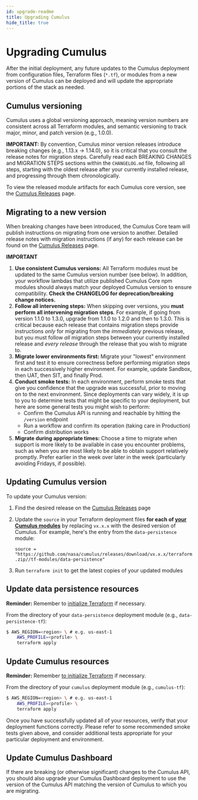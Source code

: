 ```yaml
---
id: upgrade-readme
title: Upgrading Cumulus
hide_title: true
---
```


# Upgrading Cumulus

After the initial deployment, any future updates to the Cumulus deployment from configuration files, Terraform files (`*.tf`), or modules from a new version of Cumulus can be deployed and will update the appropriate portions of the stack as needed.

## Cumulus versioning

Cumulus uses a global versioning approach, meaning version numbers are consistent across all Terraform modules, and semantic versioning to track major, minor, and patch version (e.g., 1.0.0).

**IMPORTANT:** By convention, Cumulus minor version releases introduce breaking changes (e.g., 1.13.x -> 1.14.0), so it is critical that you consult the release notes for migration steps.  Carefully read each BREAKING CHANGES and MIGRATION STEPS sections within the `CHANGELOG.md` file, following all steps, starting with the oldest release after your currently installed release, and progressing through them chronologically.

To view the released module artifacts for each Cumulus core version, see the [Cumulus Releases] page.

## Migrating to a new version

When breaking changes have been introduced, the Cumulus Core team will publish instructions on migrating from one version to another.  Detailed release notes with migration instructions (if any) for each release can be found on the [Cumulus Releases] page.

**IMPORTANT** 

1. **Use consistent Cumulus versions:** All Terraform modules must be updated to the same Cumulus version number (see below). In addition, your workflow lambdas that utilize published Cumulus Core npm modules should always match your deployed Cumulus version to ensure compatibility. **Check the CHANGELOG for deprecation/breaking change notices.**
2. **Follow all intervening steps:** When skipping over versions, you **must perform all intervening migration steps**.  For example, if going from version 1.1.0 to 1.3.0, upgrade from 1.1.0 to 1.2.0 and then to 1.3.0.  This is critical because each release that contains migration steps provide instructions _only_ for migrating from the _immediately_ previous release, but you must follow _all_ migration steps between your currently installed release and _every release_ through the release that you wish to migrate to.
3. **Migrate lower environments first:** Migrate your "lowest" environment first and test it to ensure correctness before performing migration steps in each successively higher environment.  For example, update Sandbox, then UAT, then SIT, and finally Prod.
4. **Conduct smoke tests:** In each environment, perform smoke tests that give you confidence that the upgrade was successful, prior to moving on to the next environment. Since deployments can vary widely, it is up to you to determine tests that might be specific to your deployment, but here are some general tests you might wish to perform:
    * Confirm the Cumulus API is running and reachable by hitting the `/version` endpoint
    * Run a workflow and confirm its operation (taking care in Production)
    * Confirm distribution works
5. **Migrate during appropriate times:** Choose a time to migrate when support is more likely to be available in case you encounter problems, such as when you are most likely to be able to obtain support relatively promptly.  Prefer earlier in the week over later in the week (particularly avoiding Fridays, if possible).

## Updating Cumulus version

To update your Cumulus version:

1. Find the desired release on the [Cumulus Releases] page
2. Update the `source` in your Terraform deployment files **for each of [your Cumulus modules](./components.md#available-cumulus-components)** by replacing `vx.x.x` with the desired version of Cumulus.  For example, here's the
entry from the `data-persistence` module:

    `source = "https://github.com/nasa/cumulus/releases/download/vx.x.x/terraform.zip//tf-modules/data-persistence"`

3. Run `terraform init` to get the latest copies of your updated modules

## Update data persistence resources

**Reminder:** Remember to [initialize Terraform](./README.md#initialize-terraform) if necessary.

From the directory of your `data-persistence` deployment module (e.g., `data-persistence-tf`):

```bash
$ AWS_REGION=<region> \ # e.g. us-east-1
    AWS_PROFILE=<profile> \
    terraform apply
```

## Update Cumulus resources

**Reminder:** Remember [to initialize Terraform](./README.md#initialize-terraform) if necessary.

From the directory of your `cumulus` deployment module (e.g., `cumulus-tf`):

```bash
$ AWS_REGION=<region> \ # e.g. us-east-1
    AWS_PROFILE=<profile> \
    terraform apply
```

Once you have successfully updated all of your resources, verify that your
deployment functions correctly. Please refer to some recommended smoke tests
given above, and consider additional tests appropriate for your particular
deployment and environment.

## Update Cumulus Dashboard

If there are breaking (or otherwise significant) changes to the Cumulus API, you should also upgrade your Cumulus Dashboard deployment to use the version of the Cumulus API matching the version of Cumulus to which you are migrating.

[Cumulus Releases]:
  https://github.com/nasa/cumulus/releases
